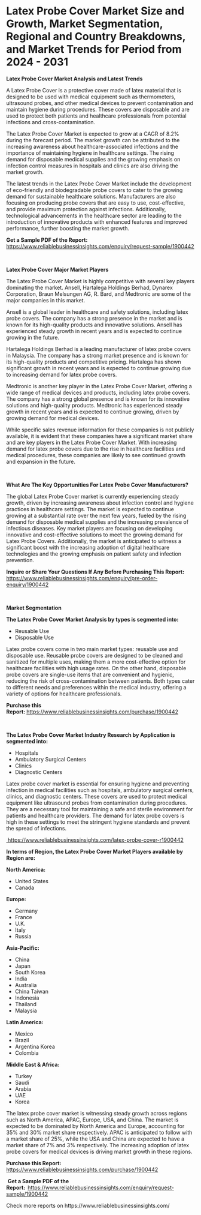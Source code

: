 <p><h1>Latex Probe Cover Market Size and Growth, Market Segmentation, Regional and Country Breakdowns, and Market Trends for Period from 2024 -  2031</h1></p><p><strong>Latex Probe Cover Market Analysis and Latest Trends</strong></p>
<p><p>A Latex Probe Cover is a protective cover made of latex material that is designed to be used with medical equipment such as thermometers, ultrasound probes, and other medical devices to prevent contamination and maintain hygiene during procedures. These covers are disposable and are used to protect both patients and healthcare professionals from potential infections and cross-contamination.</p><p>The Latex Probe Cover Market is expected to grow at a CAGR of 8.2% during the forecast period. The market growth can be attributed to the increasing awareness about healthcare-associated infections and the importance of maintaining hygiene in healthcare settings. The rising demand for disposable medical supplies and the growing emphasis on infection control measures in hospitals and clinics are also driving the market growth.</p><p>The latest trends in the Latex Probe Cover Market include the development of eco-friendly and biodegradable probe covers to cater to the growing demand for sustainable healthcare solutions. Manufacturers are also focusing on producing probe covers that are easy to use, cost-effective, and provide maximum protection against infections. Additionally, technological advancements in the healthcare sector are leading to the introduction of innovative products with enhanced features and improved performance, further boosting the market growth.</p></p>
<p><strong>Get a Sample PDF of the Report:&nbsp;</strong> <a href="https://www.reliablebusinessinsights.com/enquiry/request-sample/1900442">https://www.reliablebusinessinsights.com/enquiry/request-sample/1900442</a></p>
<p>&nbsp;</p>
<p><strong>Latex Probe Cover Major Market Players</strong></p>
<p><p>The Latex Probe Cover Market is highly competitive with several key players dominating the market. Ansell, Hartalega Holdings Berhad, Dynarex Corporation, Braun Melsungen AG, R. Bard, and Medtronic are some of the major companies in this market.</p><p>Ansell is a global leader in healthcare and safety solutions, including latex probe covers. The company has a strong presence in the market and is known for its high-quality products and innovative solutions. Ansell has experienced steady growth in recent years and is expected to continue growing in the future.</p><p>Hartalega Holdings Berhad is a leading manufacturer of latex probe covers in Malaysia. The company has a strong market presence and is known for its high-quality products and competitive pricing. Hartalega has shown significant growth in recent years and is expected to continue growing due to increasing demand for latex probe covers.</p><p>Medtronic is another key player in the Latex Probe Cover Market, offering a wide range of medical devices and products, including latex probe covers. The company has a strong global presence and is known for its innovative solutions and high-quality products. Medtronic has experienced steady growth in recent years and is expected to continue growing, driven by growing demand for medical devices.</p><p>While specific sales revenue information for these companies is not publicly available, it is evident that these companies have a significant market share and are key players in the Latex Probe Cover Market. With increasing demand for latex probe covers due to the rise in healthcare facilities and medical procedures, these companies are likely to see continued growth and expansion in the future.</p></p>
<p>&nbsp;</p>
<p><strong>What Are The Key Opportunities For Latex Probe Cover Manufacturers?</strong></p>
<p><p>The global Latex Probe Cover market is currently experiencing steady growth, driven by increasing awareness about infection control and hygiene practices in healthcare settings. The market is expected to continue growing at a substantial rate over the next few years, fueled by the rising demand for disposable medical supplies and the increasing prevalence of infectious diseases. Key market players are focusing on developing innovative and cost-effective solutions to meet the growing demand for Latex Probe Covers. Additionally, the market is anticipated to witness a significant boost with the increasing adoption of digital healthcare technologies and the growing emphasis on patient safety and infection prevention.</p></p>
<p><strong>Inquire or Share Your Questions If Any Before Purchasing This Report:</strong> <a href="https://www.reliablebusinessinsights.com/enquiry/pre-order-enquiry/1900442">https://www.reliablebusinessinsights.com/enquiry/pre-order-enquiry/1900442</a></p>
<p>&nbsp;</p>
<p><strong>Market Segmentation</strong></p>
<p><strong>The Latex Probe Cover Market Analysis by types is segmented into:</strong></p>
<p><ul><li>Reusable Use</li><li>Disposable Use</li></ul></p>
<p><p>Latex probe covers come in two main market types: reusable use and disposable use. Reusable probe covers are designed to be cleaned and sanitized for multiple uses, making them a more cost-effective option for healthcare facilities with high usage rates. On the other hand, disposable probe covers are single-use items that are convenient and hygienic, reducing the risk of cross-contamination between patients. Both types cater to different needs and preferences within the medical industry, offering a variety of options for healthcare professionals.</p></p>
<p><strong>Purchase this Report:&nbsp;</strong><a href="https://www.reliablebusinessinsights.com/purchase/1900442">https://www.reliablebusinessinsights.com/purchase/1900442</a></p>
<p>&nbsp;</p>
<p><strong>The Latex Probe Cover Market Industry Research by Application is segmented into:</strong></p>
<p><ul><li>Hospitals</li><li>Ambulatory Surgical Centers</li><li>Clinics</li><li>Diagnostic Centers</li></ul></p>
<p><p>Latex probe cover market is essential for ensuring hygiene and preventing infection in medical facilities such as hospitals, ambulatory surgical centers, clinics, and diagnostic centers. These covers are used to protect medical equipment like ultrasound probes from contamination during procedures. They are a necessary tool for maintaining a safe and sterile environment for patients and healthcare providers. The demand for latex probe covers is high in these settings to meet the stringent hygiene standards and prevent the spread of infections.</p></p>
<p><a href="https://www.reliablebusinessinsights.com/latex-probe-cover-r1900442">&nbsp;https://www.reliablebusinessinsights.com/latex-probe-cover-r1900442</a></p>
<p><strong>In terms of Region, the Latex Probe Cover Market Players available by Region are:</strong></p>
<p>
    <p> <strong> North America: </strong>
        <ul>
            <li>United States</li>
            <li>Canada</li>
        </ul>
        </p> 
    <p> <strong> Europe: </strong>
        <ul>
            <li>Germany</li>
            <li>France</li>
            <li>U.K.</li>
            <li>Italy</li>
            <li>Russia</li>
        </ul>
        </p> 
    <p> <strong> Asia-Pacific: </strong>
        <ul>
            <li>China</li>
            <li>Japan</li>
            <li>South Korea</li>
            <li>India</li>
            <li>Australia</li>
            <li>China Taiwan</li>
            <li>Indonesia</li>
            <li>Thailand</li>
            <li>Malaysia</li>
        </ul>
        </p> 
    <p> <strong> Latin America: </strong>
        <ul>
            <li>Mexico</li>
            <li>Brazil</li>
            <li>Argentina Korea</li>
            <li>Colombia</li>
        </ul>
        </p> 
    <p> <strong> Middle East & Africa: </strong>
        <ul>
            <li>Turkey</li>
            <li>Saudi</li>
            <li>Arabia</li>
            <li>UAE</li>
            <li>Korea</li>
        </ul>
    </p>
    </p>
<p><p>The latex probe cover market is witnessing steady growth across regions such as North America, APAC, Europe, USA, and China. The market is expected to be dominated by North America and Europe, accounting for 35% and 30% market share respectively. APAC is anticipated to follow with a market share of 25%, while the USA and China are expected to have a market share of 7% and 3% respectively. The increasing adoption of latex probe covers for medical devices is driving market growth in these regions.</p></p>
<p><strong>Purchase this Report: </strong><a href="https://www.reliablebusinessinsights.com/purchase/1900442">https://www.reliablebusinessinsights.com/purchase/1900442</a></p>
<p>&nbsp;<strong>Get a Sample PDF of the Report:&nbsp;&nbsp;</strong><a href="https://www.reliablebusinessinsights.com/enquiry/request-sample/1900442">https://www.reliablebusinessinsights.com/enquiry/request-sample/1900442</a></p>
<p><strong></strong></p>
<p>Check more reports on https://www.reliablebusinessinsights.com/</p>